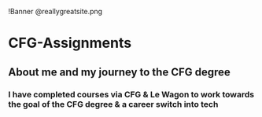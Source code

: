 !Banner @reallygreatsite.png
# CFG-Assignments
## About me and my journey to the CFG degree
### I have completed courses via CFG & Le Wagon to work towards the goal of the CFG degree & a career switch into tech
